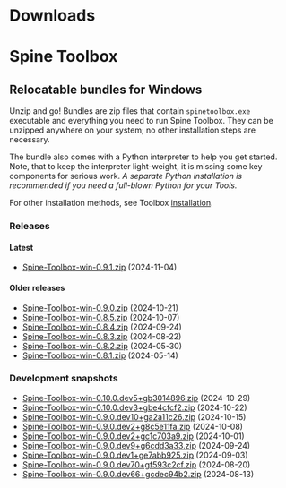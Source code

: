 
Downloads
=========

# Spine Toolbox

## Relocatable bundles for Windows

Unzip and go! Bundles are zip files that contain ``spinetoolbox.exe`` executable
and everything you need to run Spine Toolbox.
They can be unzipped anywhere on your system; no other installation steps are necessary.

The bundle also comes with a Python interpreter to help you get started.
Note, that to keep the interpreter light-weight, it is missing some key components for serious work.
_A separate Python installation is recommended if you need a full-blown Python for your Tools._

For other installation methods,
see Toolbox [installation](https://github.com/spine-tools/Spine-Toolbox?tab=readme-ov-file#installation).

### Releases

#### Latest

- [Spine-Toolbox-win-0.9.1.zip](https://github.com/spine-tools/Spine-Toolbox/releases/download/0.9.1/Spine-Toolbox-win-0.9.1.zip) (2024-11-04)

#### Older releases

- [Spine-Toolbox-win-0.9.0.zip](https://github.com/spine-tools/Spine-Toolbox/releases/download/0.9.0/Spine-Toolbox-win-0.9.0.zip) (2024-10-21)
- [Spine-Toolbox-win-0.8.5.zip](https://github.com/spine-tools/Spine-Toolbox/releases/download/0.8.5/Spine-Toolbox-win-0.8.5.zip) (2024-10-07)
- [Spine-Toolbox-win-0.8.4.zip](https://github.com/spine-tools/Spine-Toolbox/releases/download/0.8.4/Spine-Toolbox-win-0.8.4.zip) (2024-09-24)
- [Spine-Toolbox-win-0.8.3.zip](https://github.com/spine-tools/Spine-Toolbox/releases/download/0.8.3/Spine-Toolbox-win-0.8.3.zip) (2024-08-22)
- [Spine-Toolbox-win-0.8.2.zip](https://github.com/spine-tools/Spine-Toolbox/releases/download/0.8.2/Spine-Toolbox-win-0.8.2.zip) (2024-05-30)
- [Spine-Toolbox-win-0.8.1.zip](https://github.com/spine-tools/Spine-Toolbox/releases/download/0.8.1/Spine-Toolbox-win-0.8.1.zip) (2024-05-14)

### Development snapshots

- [Spine-Toolbox-win-0.10.0.dev5+gb3014896.zip](https://github.com/spine-tools/Spine-Toolbox/actions/runs/11570991544/artifacts/2116718567) (2024-10-29)
- [Spine-Toolbox-win-0.10.0.dev3+gbe4cfcf2.zip](https://github.com/spine-tools/Spine-Toolbox/actions/runs/11457330530/artifacts/2087077536) (2024-10-22)
- [Spine-Toolbox-win-0.9.0.dev10+ga2a11c26.zip](https://github.com/spine-tools/Spine-Toolbox/actions/runs/11343256624/artifacts/2057358443) (2024-10-15)
- [Spine-Toolbox-win-0.9.0.dev2+g8c5e11fa.zip](https://github.com/spine-tools/Spine-Toolbox/actions/runs/11232599396/artifacts/2028663436) (2024-10-08)
- [Spine-Toolbox-win-0.9.0.dev2+gc1c703a9.zip](https://github.com/spine-tools/Spine-Toolbox/actions/runs/11122590003/artifacts/2000093943) (2024-10-01)
- [Spine-Toolbox-win-0.9.0.dev9+g6cdd3a33.zip](https://github.com/spine-tools/Spine-Toolbox/actions/runs/11010989591/artifacts/1970911848) (2024-09-24)
- [Spine-Toolbox-win-0.9.0.dev1+ge7abb925.zip](https://github.com/spine-tools/Spine-Toolbox/actions/runs/10680278682/artifacts/1885393492) (2024-09-03)
- [Spine-Toolbox-win-0.9.0.dev70+gf593c2cf.zip](https://github.com/spine-tools/Spine-Toolbox/actions/runs/10468968249/artifacts/1831613165) (2024-08-20)
- [Spine-Toolbox-win-0.9.0.dev66+gcdec94b2.zip](https://github.com/spine-tools/Spine-Toolbox/actions/runs/10367204728/artifacts/1805803329) (2024-08-13)
